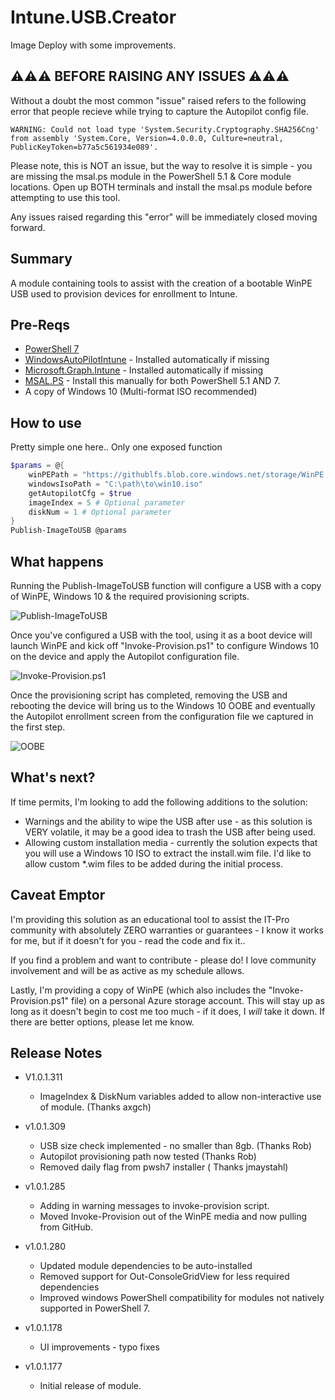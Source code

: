 # Intune.USB.Creator

Image Deploy with some improvements.

## ⚠⚠⚠ BEFORE RAISING ANY ISSUES ⚠⚠⚠

Without a doubt the most common "issue" raised refers to the following error that people recieve while trying to capture the Autopilot config file.

```
WARNING: Could not load type 'System.Security.Cryptography.SHA256Cng' from assembly 'System.Core, Version=4.0.0.0, Culture=neutral, PublicKeyToken=b77a5c561934e089'.
```

Please note, this is NOT an issue, but the way to resolve it is simple - you are missing the msal.ps module in the PowerShell 5.1 & Core module locations. Open up BOTH terminals and install the msal.ps module before attempting to use this tool.

Any issues raised regarding this "error" will be immediately closed moving forward.


## Summary

A module containing tools to assist with the creation of a bootable WinPE USB used to provision devices for enrollment to Intune.


## Pre-Reqs

- [PowerShell 7](https://docs.microsoft.com/en-us/powershell/scripting/install/installing-powershell-core-on-windows?view=powershell-7)
- [WindowsAutoPilotIntune](https://www.powershellgallery.com/packages/WindowsAutoPilotIntune) - Installed automatically if missing
- [Microsoft.Graph.Intune](https://www.powershellgallery.com/packages/Microsoft.Graph.Intune/) - Installed automatically if missing
- [MSAL.PS](https://www.powershellgallery.com/packages/MSAL.PS) - Install this manually for both PowerShell 5.1 AND 7.
- A copy of Windows 10 (Multi-format ISO recommended)

## How to use

Pretty simple one here.. Only one exposed function

``` PowerShell
$params = @{
    winPEPath = "https://githublfs.blob.core.windows.net/storage/WinPE.zip"
    windowsIsoPath = "C:\path\to\win10.iso"
    getAutopilotCfg = $true
    imageIndex = 5 # Optional parameter
    diskNum = 1 # Optional parameter
}
Publish-ImageToUSB @params
```
## What happens

Running the Publish-ImageToUSB function will configure a USB with a copy of WinPE, Windows 10 & the required provisioning scripts.

![Publish-ImageToUSB](https://i.imgur.com/u4HOn0y.gif)

Once you've configured a USB with the tool, using it as a boot device will launch WinPE and kick off "Invoke-Provision.ps1" to configure Windows 10 on the device and apply the Autopilot configuration file.

![Invoke-Provision.ps1](https://i.imgur.com/v9Ls50M.gif)

Once the provisioning script has completed, removing the USB and rebooting the device will bring us to the Windows 10 OOBE and eventually the Autopilot enrollment screen from the configuration file we captured in the first step.

![OOBE](https://i.imgur.com/KcMT5OP.gif)

## What's next?

If time permits, I'm looking to add the following additions to the solution:

- Warnings and the ability to wipe the USB after use - as this solution is VERY volatile, it may be a good idea to trash the USB after being used.
- Allowing custom installation media - currently the solution expects that you will use a Windows 10 ISO to extract the install.wim file. I'd like to allow custom *.wim files to be added during the initial process.

## Caveat Emptor

I'm providing this solution as an educational tool to assist the IT-Pro community with absolutely ZERO warranties or guarantees - I know it works for me, but if it doesn't for you - read the code and fix it..

If you find a problem and want to contribute - please do! I love community involvement and will be as active as my schedule allows.

Lastly, I'm providing a copy of WinPE (which also includes the "Invoke-Provision.ps1" file) on a personal Azure storage account. This will stay up as long as it doesn't begin to cost me too much - if it does, I *will* take it down. If there are better options, please let me know.

## Release Notes

* V1.0.1.311
  - ImageIndex & DiskNum variables added to allow non-interactive use of module. (Thanks axgch)

* v1.0.1.309
  - USB size check implemented - no smaller than 8gb. (Thanks Rob)
  - Autopilot provisioning path now tested (Thanks Rob)
  - Removed daily flag from pwsh7 installer ( Thanks jmaystahl)

* v1.0.1.285
  - Adding in warning messages to invoke-provision script.
  - Moved Invoke-Provision out of the WinPE media and now pulling from GitHub.
* v1.0.1.280
  - Updated module dependencies to be auto-installed
  - Removed support for Out-ConsoleGridView for less required dependencies
  - Improved windows PowerShell compatibility for modules not natively supported in PowerShell 7.
* v1.0.1.178
  - UI improvements - typo fixes
* v1.0.1.177
  - Initial release of module.
